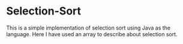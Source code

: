 # Selection-Sort
This is a simple implementation of selection sort using Java as the language. Here I have used an array to describe about selection sort.
